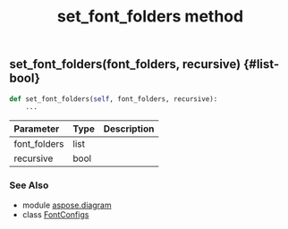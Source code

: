 ﻿---
title: set_font_folders method
second_title: Aspose.Diagram for Python via .NET API References
description: 
type: docs
weight: 50
url: /python-net/aspose.diagram/fontconfigs/set_font_folders/
is_root: false
---

## set_font_folders(font_folders, recursive) {#list-bool}



```python
def set_font_folders(self, font_folders, recursive):
    ...
```


| Parameter | Type | Description |
| :- | :- | :- |
| font_folders | list |  |
| recursive | bool |  |



### See Also
* module [aspose.diagram](../../)
* class [FontConfigs](/diagram/python-net/aspose.diagram/fontconfigs)
